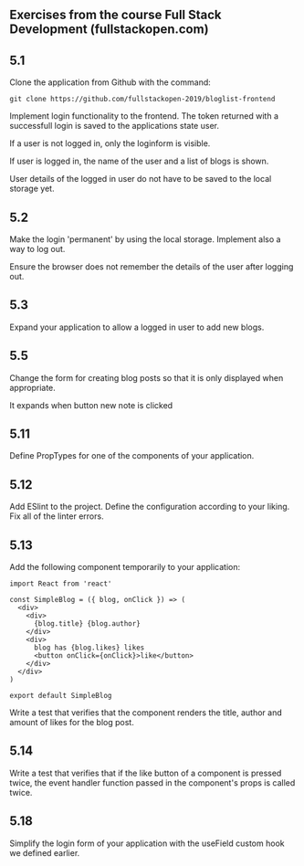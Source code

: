 ## Exercises from the course Full Stack Development (fullstackopen.com)

## 5.1
Clone the application from Github with the command:
```
git clone https://github.com/fullstackopen-2019/bloglist-frontend
```
Implement login functionality to the frontend. The token returned with a successfull login is saved to the applications state user.

If a user is not logged in, only the loginform is visible.

If user is logged in, the name of the user and a list of blogs is shown.

User details of the logged in user do not have to be saved to the local storage yet.

## 5.2
Make the login 'permanent' by using the local storage. Implement also a way to log out.

Ensure the browser does not remember the details of the user after logging out.

## 5.3
Expand your application to allow a logged in user to add new blogs.

## 5.5
Change the form for creating blog posts so that it is only displayed when appropriate.

It expands when button new note is clicked

## 5.11
Define PropTypes for one of the components of your application.

## 5.12
Add ESlint to the project. Define the configuration according to your liking. Fix all of the linter errors.

## 5.13
Add the following component temporarily to your application:
```
import React from 'react'

const SimpleBlog = ({ blog, onClick }) => (
  <div>
    <div>
      {blog.title} {blog.author}
    </div>
    <div>
      blog has {blog.likes} likes
      <button onClick={onClick}>like</button>
    </div>
  </div>
)

export default SimpleBlog
```
Write a test that verifies that the component renders the title, author and amount of likes for the blog post.

## 5.14
Write a test that verifies that if the like button of a component is pressed twice, the event handler function passed in the component's props is called twice.

## 5.18
Simplify the login form of your application with the useField custom hook we defined earlier.
